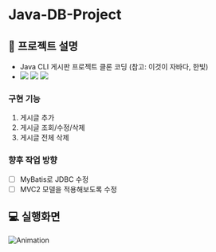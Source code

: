 # Java-DB-Project   

## 📑 프로젝트 설명
- Java CLI 게시판 프로젝트 클론 코딩
(참고: 이것이 자바다, 한빛)
- <img src="https://img.shields.io/badge/Java-007396?style=flat-square&logo=Java&logoColor=white"> <img src="https://img.shields.io/badge/MariaDB-1F305F?style=flat-square&logo=MariaDB&logoColor=white"> <img src="https://img.shields.io/badge/IntelliJ IDEA-2F8CBB?style=flat-square&logo=IntelliJ IDEA&logoColor=white"> 

### 구현 기능
1. 게시글 추가
2. 게시글 조회/수정/삭제
3. 게시글 전체 삭제

### 향후 작업 방향
- [ ] MyBatis로 JDBC 수정
- [ ] MVC2 모델을 적용해보도록 수정

## 💻 실행화면   
![Animation](https://github.com/kimg1623/Java-DB-Project/assets/40616792/fb495081-124b-412e-945a-d6d9bfba9679)
